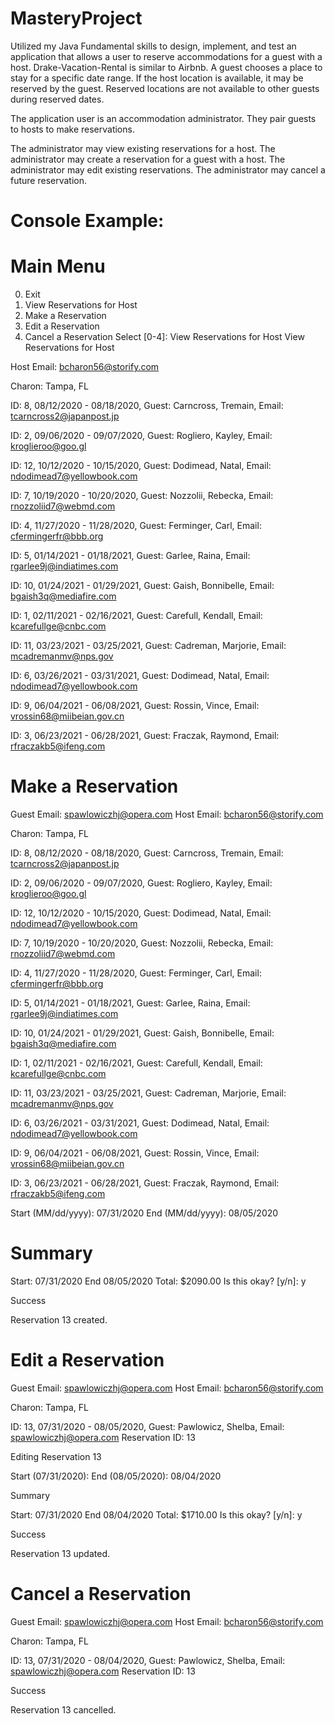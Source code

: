 # MasteryProject
Utilized my Java Fundamental skills to design, implement, and test an application that allows a user to reserve accommodations 
for a guest with a host. Drake-Vacation-Rental is similar to Airbnb. A guest chooses a place to stay for a specific date range. 
If the host location is available, it may be reserved by the guest. Reserved locations are not available to other guests during reserved dates.

The application user is an accommodation administrator. They pair guests to hosts to make reservations.

The administrator may view existing reservations for a host.
The administrator may create a reservation for a guest with a host.
The administrator may edit existing reservations.
The administrator may cancel a future reservation.

# Console Example:
# Main Menu

0. Exit
1. View Reservations for Host
2. Make a Reservation
3. Edit a Reservation
4. Cancel a Reservation
Select [0-4]:
View Reservations for Host
View Reservations for Host

Host Email: bcharon56@storify.com

Charon: Tampa, FL

ID: 8, 08/12/2020 - 08/18/2020, Guest: Carncross, Tremain, Email: tcarncross2@japanpost.jp

ID: 2, 09/06/2020 - 09/07/2020, Guest: Rogliero, Kayley, Email: kroglieroo@goo.gl

ID: 12, 10/12/2020 - 10/15/2020, Guest: Dodimead, Natal, Email: ndodimead7@yellowbook.com

ID: 7, 10/19/2020 - 10/20/2020, Guest: Nozzolii, Rebecka, Email: rnozzoliid7@webmd.com

ID: 4, 11/27/2020 - 11/28/2020, Guest: Ferminger, Carl, Email: cfermingerfr@bbb.org

ID: 5, 01/14/2021 - 01/18/2021, Guest: Garlee, Raina, Email: rgarlee9j@indiatimes.com

ID: 10, 01/24/2021 - 01/29/2021, Guest: Gaish, Bonnibelle, Email: bgaish3q@mediafire.com

ID: 1, 02/11/2021 - 02/16/2021, Guest: Carefull, Kendall, Email: kcarefullge@cnbc.com

ID: 11, 03/23/2021 - 03/25/2021, Guest: Cadreman, Marjorie, Email: mcadremanmv@nps.gov

ID: 6, 03/26/2021 - 03/31/2021, Guest: Dodimead, Natal, Email: ndodimead7@yellowbook.com

ID: 9, 06/04/2021 - 06/08/2021, Guest: Rossin, Vince, Email: vrossin68@miibeian.gov.cn

ID: 3, 06/23/2021 - 06/28/2021, Guest: Fraczak, Raymond, Email: rfraczakb5@ifeng.com

# Make a Reservation

Guest Email: spawlowiczhj@opera.com
Host Email: bcharon56@storify.com

Charon: Tampa, FL

ID: 8, 08/12/2020 - 08/18/2020, Guest: Carncross, Tremain, Email: tcarncross2@japanpost.jp

ID: 2, 09/06/2020 - 09/07/2020, Guest: Rogliero, Kayley, Email: kroglieroo@goo.gl

ID: 12, 10/12/2020 - 10/15/2020, Guest: Dodimead, Natal, Email: ndodimead7@yellowbook.com

ID: 7, 10/19/2020 - 10/20/2020, Guest: Nozzolii, Rebecka, Email: rnozzoliid7@webmd.com

ID: 4, 11/27/2020 - 11/28/2020, Guest: Ferminger, Carl, Email: cfermingerfr@bbb.org

ID: 5, 01/14/2021 - 01/18/2021, Guest: Garlee, Raina, Email: rgarlee9j@indiatimes.com

ID: 10, 01/24/2021 - 01/29/2021, Guest: Gaish, Bonnibelle, Email: bgaish3q@mediafire.com

ID: 1, 02/11/2021 - 02/16/2021, Guest: Carefull, Kendall, Email: kcarefullge@cnbc.com

ID: 11, 03/23/2021 - 03/25/2021, Guest: Cadreman, Marjorie, Email: mcadremanmv@nps.gov

ID: 6, 03/26/2021 - 03/31/2021, Guest: Dodimead, Natal, Email: ndodimead7@yellowbook.com

ID: 9, 06/04/2021 - 06/08/2021, Guest: Rossin, Vince, Email: vrossin68@miibeian.gov.cn

ID: 3, 06/23/2021 - 06/28/2021, Guest: Fraczak, Raymond, Email: rfraczakb5@ifeng.com

Start (MM/dd/yyyy): 07/31/2020
End (MM/dd/yyyy): 08/05/2020

# Summary

Start: 07/31/2020
End 08/05/2020
Total: $2090.00
Is this okay? [y/n]: y

Success

Reservation 13 created.

# Edit a Reservation

Guest Email: spawlowiczhj@opera.com
Host Email: bcharon56@storify.com

Charon: Tampa, FL

ID: 13, 07/31/2020 - 08/05/2020, Guest: Pawlowicz, Shelba, Email: spawlowiczhj@opera.com
Reservation ID: 13

Editing Reservation 13

Start (07/31/2020):
End (08/05/2020): 08/04/2020

Summary

Start: 07/31/2020
End 08/04/2020
Total: $1710.00
Is this okay? [y/n]: y

Success

Reservation 13 updated.

# Cancel a Reservation

Guest Email: spawlowiczhj@opera.com
Host Email: bcharon56@storify.com

Charon: Tampa, FL

ID: 13, 07/31/2020 - 08/04/2020, Guest: Pawlowicz, Shelba, Email: spawlowiczhj@opera.com
Reservation ID: 13

Success

Reservation 13 cancelled.
